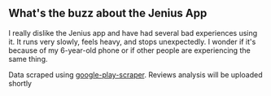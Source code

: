 ## What's the buzz about the Jenius App

I really dislike the Jenius app and have had several bad experiences using it. It runs very slowly, feels heavy, and stops unexpectedly. 
I wonder if it's because of my 6-year-old phone or if other people are experiencing the same thing.

Data scraped using <a href='https://pypi.org/project/google-play-scraper/'> google-play-scraper</a>.
Reviews analysis will be uploaded shortly
